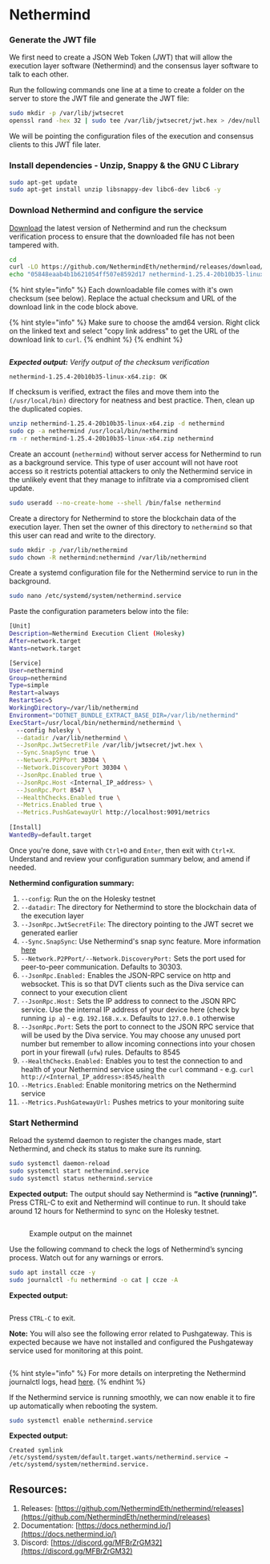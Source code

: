 # Nethermind

### Generate the JWT file

We first need to create a JSON Web Token (JWT) that will allow the execution layer software (Nethermind) and the consensus layer software to talk to each other.

Run the following commands one line at a time to create a folder on the server to store the JWT file and generate the JWT file:

```bash
sudo mkdir -p /var/lib/jwtsecret
openssl rand -hex 32 | sudo tee /var/lib/jwtsecret/jwt.hex > /dev/null
```

We will be pointing the configuration files of the execution and consensus clients to this JWT file later.

### Install dependencies - Unzip, Snappy & the GNU C Library

```bash
sudo apt-get update
sudo apt-get install unzip libsnappy-dev libc6-dev libc6 -y
```

### Download Nethermind and configure the service

[Download](https://downloads.nethermind.io/) the latest version of Nethermind and run the checksum verification process to ensure that the downloaded file has not been tampered with.

```bash
cd
curl -LO https://github.com/NethermindEth/nethermind/releases/download/1.25.4/nethermind-1.25.4-20b10b35-linux-x64.zip
echo "05848eaab4b1b621054ff507e8592d17 nethermind-1.25.4-20b10b35-linux-x64.zip" | md5sum --check
```

{% hint style="info" %}
Each downloadable file comes with it's own checksum (see below). Replace the actual checksum and URL of the download link in the code block above.

{% hint style="info" %}
Make sure to choose the amd64 version. Right click on the linked text and select "copy link address" to get the URL of the download link to `curl`.
{% endhint %}
{% endhint %}

<figure><img src="../../.gitbook/assets/image (107).png" alt=""><figcaption></figcaption></figure>

_**Expected output:** Verify output of the checksum verification_

```
nethermind-1.25.4-20b10b35-linux-x64.zip: OK
```

If checksum is verified, extract the files and move them into the `(/usr/local/bin)` directory for neatness and best practice. Then, clean up the duplicated copies.

```bash
unzip nethermind-1.25.4-20b10b35-linux-x64.zip -d nethermind
sudo cp -a nethermind /usr/local/bin/nethermind
rm -r nethermind-1.25.4-20b10b35-linux-x64.zip nethermind
```

Create an account (`nethermind`) without server access for Nethermind to run as a background service. This type of user account will not have root access so it restricts potential attackers to only the Nethermind service in the unlikely event that they manage to infiltrate via a compromised client update.

```bash
sudo useradd --no-create-home --shell /bin/false nethermind
```

Create a directory for Nethermind to store the blockchain data of the execution layer. Then set the owner of this directory to `nethermind` so that this user can read and write to the directory.

```bash
sudo mkdir -p /var/lib/nethermind
sudo chown -R nethermind:nethermind /var/lib/nethermind
```

Create a systemd configuration file for the Nethermind service to run in the background.

```bash
sudo nano /etc/systemd/system/nethermind.service
```

Paste the configuration parameters below into the file:

```bash
[Unit]
Description=Nethermind Execution Client (Holesky)
After=network.target
Wants=network.target

[Service]
User=nethermind
Group=nethermind
Type=simple
Restart=always
RestartSec=5
WorkingDirectory=/var/lib/nethermind
Environment="DOTNET_BUNDLE_EXTRACT_BASE_DIR=/var/lib/nethermind"
ExecStart=/usr/local/bin/nethermind/nethermind \
  --config holesky \
  --datadir /var/lib/nethermind \
  --JsonRpc.JwtSecretFile /var/lib/jwtsecret/jwt.hex \
  --Sync.SnapSync true \
  --Network.P2PPort 30304 \
  --Network.DiscoveryPort 30304 \
  --JsonRpc.Enabled true \
  --JsonRpc.Host <Internal_IP_address> \
  --JsonRpc.Port 8547 \
  --HealthChecks.Enabled true \
  --Metrics.Enabled true \
  --Metrics.PushGatewayUrl http://localhost:9091/metrics 
  
[Install]
WantedBy=default.target
```

Once you're done, save with `Ctrl+O` and `Enter`, then exit with `Ctrl+X`. Understand and review your configuration summary below, and amend if needed.

**Nethermind configuration summary:**

1. `--config`: Run the on the Holesky testnet
2. `--datadir`: The directory for Nethermind to store the blockchain data of the execution layer
3. `--JsonRpc.JwtSecretFile`: The directory pointing to the JWT secret we generated earlier
4. `--Sync.SnapSync`: Use Nethermind's snap sync feature. More information [here](https://docs.nethermind.io/nethermind/ethereum-client/sync-modes)&#x20;
5. `--Network.P2PPort/--Network.DiscoveryPort:` Sets the port used for peer-to-peer communication. Defaults to 30303.
6. `--JsonRpc.Enabled:` Enables the JSON-RPC service on http and websocket. This is so that DVT clients such as the Diva service can connect to your execution client &#x20;
7. `--JsonRpc.Host:` Sets the IP address to connect to the JSON RPC service. Use the internal IP address of your device here (check by running `ip a`) - e.g. `192.168.x.x`. Defaults to `127.0.0.1` otherwise
8. `--JsonRpc.Port`: Sets the port to connect to the JSON RPC service that will be used by the Diva service. You may choose any unused port number but remember to allow incoming connections into your chosen port in your firewall (`ufw`) rules. Defaults to 8545
9. `--HealthChecks.Enabled:` Enables you to test the connection to and health of your Nethermind service using the `curl` command - e.g. `curl http://<Internal_IP_address>:8545/health`
10. `--Metrics.Enabled`: Enable monitoring metrics on the Nethermind service
11. `--Metrics.PushGatewayUrl:` Pushes metrics to your monitoring suite&#x20;

### Start Nethermind

Reload the systemd daemon to register the changes made, start Nethermind, and check its status to make sure its running.

```bash
sudo systemctl daemon-reload
sudo systemctl start nethermind.service
sudo systemctl status nethermind.service
```

**Expected output:** The output should say Nethermind is **“active (running)”.** Press CTRL-C to exit and Nethermind will continue to run. It should take around 12 hours for Nethermind to sync on the Holesky testnet.

<figure><img src="../../.gitbook/assets/image (56).png" alt=""><figcaption><p>Example output on the mainnet</p></figcaption></figure>

Use the following command to check the logs of Nethermind’s syncing process. Watch out for any warnings or errors.

```bash
sudo apt install ccze -y
sudo journalctl -fu nethermind -o cat | ccze -A
```

**Expected output:**

<figure><img src="../../.gitbook/assets/image (31).png" alt=""><figcaption></figcaption></figure>

Press `CTRL-C` to exit.

**Note:** You will also see the following error related to Pushgateway. This is expected because we have not installed and configured the Pushgateway service used for monitoring at this point.

<figure><img src="../../.gitbook/assets/image (154).png" alt=""><figcaption></figcaption></figure>

{% hint style="info" %}
For more details on interpreting the Nethermind journalctl logs, head [here](https://docs.nethermind.io/nethermind/first-steps-with-nethermind/getting-started).
{% endhint %}

If the Nethermind service is running smoothly, we can now enable it to fire up automatically when rebooting the system.

```bash
sudo systemctl enable nethermind.service
```

**Expected output:**

```
Created symlink /etc/systemd/system/default.target.wants/nethermind.service → /etc/systemd/system/nethermind.service.
```

## Resources:

1. Releases: [https://github.com/NethermindEth/nethermind/releases](https://github.com/NethermindEth/nethermind/releases)
2. Documentation: [https://docs.nethermind.io/](https://docs.nethermind.io/)
3. Discord: [https://discord.gg/MFBrZrGM32](https://discord.gg/MFBrZrGM32)
